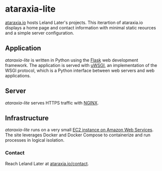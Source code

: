 # ataraxia-lite
[ataraxia.io](https://ataraxia.io) hosts Leland Later's projects. This iterartion of ataraxia.io displays a home page and contact information with minimal static reources and a simple server configuration.

## Application
_ataraxia-lite_ is written in Python using the [Flask](http://flask.pocoo.org) web development framework. The application is served with [uWSGI](https://uwsgi-docs.readthedocs.io/en/latest/), an implementation of the WSGI protocol, which is a Python interface between web servers and web applications.

## Server 
_ataraxia-lite_ serves HTTPS traffic with [NGINX](https://www.nginx.com/resources/wiki/).

## Infrastructure
_ataraxia-lite_ runs on a very small [EC2 instance on Amazon Web Services](https://aws.amazon.com/ec2/). The site leverages Docker and Docker Compose to containerize and run processes in logical isolation.

### Contact
Reach Leland Later at [ataraxia.io/contact](https://ataraxia.io/contact).
